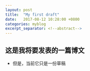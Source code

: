 ```yaml
---
layout: post 
title:  "My first draft"
date:   2017-08-12 10:28:00 +0800
categories: myblog
excerpt_separator: <!--abstract-->
---
```


## 这是我将要发表的一篇博文 <!--abstract-->
- 但是，当前它只是一份草稿